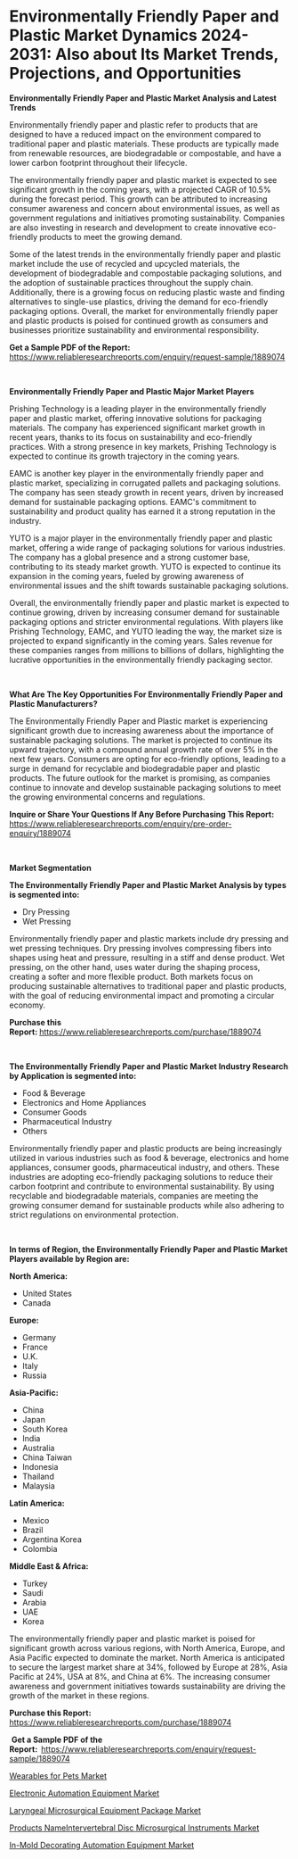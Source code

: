 <p><h1>Environmentally Friendly Paper and Plastic Market Dynamics 2024-2031: Also about Its Market Trends, Projections, and Opportunities</h1></p><p><strong>Environmentally Friendly Paper and Plastic Market Analysis and Latest Trends</strong></p>
<p><p>Environmentally friendly paper and plastic refer to products that are designed to have a reduced impact on the environment compared to traditional paper and plastic materials. These products are typically made from renewable resources, are biodegradable or compostable, and have a lower carbon footprint throughout their lifecycle.</p><p>The environmentally friendly paper and plastic market is expected to see significant growth in the coming years, with a projected CAGR of 10.5% during the forecast period. This growth can be attributed to increasing consumer awareness and concern about environmental issues, as well as government regulations and initiatives promoting sustainability. Companies are also investing in research and development to create innovative eco-friendly products to meet the growing demand.</p><p>Some of the latest trends in the environmentally friendly paper and plastic market include the use of recycled and upcycled materials, the development of biodegradable and compostable packaging solutions, and the adoption of sustainable practices throughout the supply chain. Additionally, there is a growing focus on reducing plastic waste and finding alternatives to single-use plastics, driving the demand for eco-friendly packaging options. Overall, the market for environmentally friendly paper and plastic products is poised for continued growth as consumers and businesses prioritize sustainability and environmental responsibility.</p></p>
<p><strong>Get a Sample PDF of the Report:&nbsp;</strong> <a href="https://www.reliableresearchreports.com/enquiry/request-sample/1889074">https://www.reliableresearchreports.com/enquiry/request-sample/1889074</a></p>
<p>&nbsp;</p>
<p><strong>Environmentally Friendly Paper and Plastic Major Market Players</strong></p>
<p><p>Prishing Technology is a leading player in the environmentally friendly paper and plastic market, offering innovative solutions for packaging materials. The company has experienced significant market growth in recent years, thanks to its focus on sustainability and eco-friendly practices. With a strong presence in key markets, Prishing Technology is expected to continue its growth trajectory in the coming years.</p><p>EAMC is another key player in the environmentally friendly paper and plastic market, specializing in corrugated pallets and packaging solutions. The company has seen steady growth in recent years, driven by increased demand for sustainable packaging options. EAMC's commitment to sustainability and product quality has earned it a strong reputation in the industry.</p><p>YUTO is a major player in the environmentally friendly paper and plastic market, offering a wide range of packaging solutions for various industries. The company has a global presence and a strong customer base, contributing to its steady market growth. YUTO is expected to continue its expansion in the coming years, fueled by growing awareness of environmental issues and the shift towards sustainable packaging solutions.</p><p>Overall, the environmentally friendly paper and plastic market is expected to continue growing, driven by increasing consumer demand for sustainable packaging options and stricter environmental regulations. With players like Prishing Technology, EAMC, and YUTO leading the way, the market size is projected to expand significantly in the coming years. Sales revenue for these companies ranges from millions to billions of dollars, highlighting the lucrative opportunities in the environmentally friendly packaging sector.</p></p>
<p>&nbsp;</p>
<p><strong>What Are The Key Opportunities For Environmentally Friendly Paper and Plastic Manufacturers?</strong></p>
<p><p>The Environmentally Friendly Paper and Plastic market is experiencing significant growth due to increasing awareness about the importance of sustainable packaging solutions. The market is projected to continue its upward trajectory, with a compound annual growth rate of over 5% in the next few years. Consumers are opting for eco-friendly options, leading to a surge in demand for recyclable and biodegradable paper and plastic products. The future outlook for the market is promising, as companies continue to innovate and develop sustainable packaging solutions to meet the growing environmental concerns and regulations.</p></p>
<p><strong>Inquire or Share Your Questions If Any Before Purchasing This Report:</strong> <a href="https://www.reliableresearchreports.com/enquiry/pre-order-enquiry/1889074">https://www.reliableresearchreports.com/enquiry/pre-order-enquiry/1889074</a></p>
<p>&nbsp;</p>
<p><strong>Market Segmentation</strong></p>
<p><strong>The Environmentally Friendly Paper and Plastic Market Analysis by types is segmented into:</strong></p>
<p><ul><li>Dry Pressing</li><li>Wet Pressing</li></ul></p>
<p><p>Environmentally friendly paper and plastic markets include dry pressing and wet pressing techniques. Dry pressing involves compressing fibers into shapes using heat and pressure, resulting in a stiff and dense product. Wet pressing, on the other hand, uses water during the shaping process, creating a softer and more flexible product. Both markets focus on producing sustainable alternatives to traditional paper and plastic products, with the goal of reducing environmental impact and promoting a circular economy.</p></p>
<p><strong>Purchase this Report:&nbsp;</strong><a href="https://www.reliableresearchreports.com/purchase/1889074">https://www.reliableresearchreports.com/purchase/1889074</a></p>
<p>&nbsp;</p>
<p><strong>The Environmentally Friendly Paper and Plastic Market Industry Research by Application is segmented into:</strong></p>
<p><ul><li>Food & Beverage</li><li>Electronics and Home Appliances</li><li>Consumer Goods</li><li>Pharmaceutical Industry</li><li>Others</li></ul></p>
<p><p>Environmentally friendly paper and plastic products are being increasingly utilized in various industries such as food & beverage, electronics and home appliances, consumer goods, pharmaceutical industry, and others. These industries are adopting eco-friendly packaging solutions to reduce their carbon footprint and contribute to environmental sustainability. By using recyclable and biodegradable materials, companies are meeting the growing consumer demand for sustainable products while also adhering to strict regulations on environmental protection.</p></p>
<p>&nbsp;</p>
<p><strong>In terms of Region, the Environmentally Friendly Paper and Plastic Market Players available by Region are:</strong></p>
<p>
    <p> <strong> North America: </strong>
        <ul>
            <li>United States</li>
            <li>Canada</li>
        </ul>
        </p> 
    <p> <strong> Europe: </strong>
        <ul>
            <li>Germany</li>
            <li>France</li>
            <li>U.K.</li>
            <li>Italy</li>
            <li>Russia</li>
        </ul>
        </p> 
    <p> <strong> Asia-Pacific: </strong>
        <ul>
            <li>China</li>
            <li>Japan</li>
            <li>South Korea</li>
            <li>India</li>
            <li>Australia</li>
            <li>China Taiwan</li>
            <li>Indonesia</li>
            <li>Thailand</li>
            <li>Malaysia</li>
        </ul>
        </p> 
    <p> <strong> Latin America: </strong>
        <ul>
            <li>Mexico</li>
            <li>Brazil</li>
            <li>Argentina Korea</li>
            <li>Colombia</li>
        </ul>
        </p> 
    <p> <strong> Middle East & Africa: </strong>
        <ul>
            <li>Turkey</li>
            <li>Saudi</li>
            <li>Arabia</li>
            <li>UAE</li>
            <li>Korea</li>
        </ul>
    </p>
    </p>
<p><p>The environmentally friendly paper and plastic market is poised for significant growth across various regions, with North America, Europe, and Asia Pacific expected to dominate the market. North America is anticipated to secure the largest market share at 34%, followed by Europe at 28%, Asia Pacific at 24%, USA at 8%, and China at 6%. The increasing consumer awareness and government initiatives towards sustainability are driving the growth of the market in these regions.</p></p>
<p><strong>Purchase this Report: </strong><a href="https://www.reliableresearchreports.com/purchase/1889074">https://www.reliableresearchreports.com/purchase/1889074</a></p>
<p>&nbsp;<strong>Get a Sample PDF of the Report:&nbsp;&nbsp;</strong><a href="https://www.reliableresearchreports.com/enquiry/request-sample/1889074">https://www.reliableresearchreports.com/enquiry/request-sample/1889074</a></p>
<p><strong></strong></p>
<p><p><a href="https://view.publitas.com/reportprime-1/wearables-for-pets-market-challenges-opportunities-and-growth-drivers-and-major-market-players-forecasted-for-period-from-2024-2031/">Wearables for Pets Market</a></p><p><a href="https://github.com/redneck06/Market-Research-Report-List-2/blob/main/electronic-automation-equipment-market.md">Electronic Automation Equipment Market</a></p><p><a href="https://summer-dogwood-3e9.notion.site/Laryngeal-Microsurgical-Equipment-Package-Market-Offers-Provide-Insightful-Data-for-the-Time-Period--2ef0d2acc28446c89f922d97f988391a">Laryngeal Microsurgical Equipment Package Market</a></p><p><a href="https://funky-papaya-cf4.notion.site/Products-NameIntervertebral-Disc-Microsurgical-Instruments-Market-Size-Share-Trends-Analysis-Repo-799d1ca5c4524fab9001be39dda12040">Products NameIntervertebral Disc Microsurgical Instruments Market</a></p><p><a href="https://github.com/peachesmcdowel1/Market-Research-Report-List-1/blob/main/in-mold-decorating-automation-equipment-market.md">In-Mold Decorating Automation Equipment Market</a></p></p>